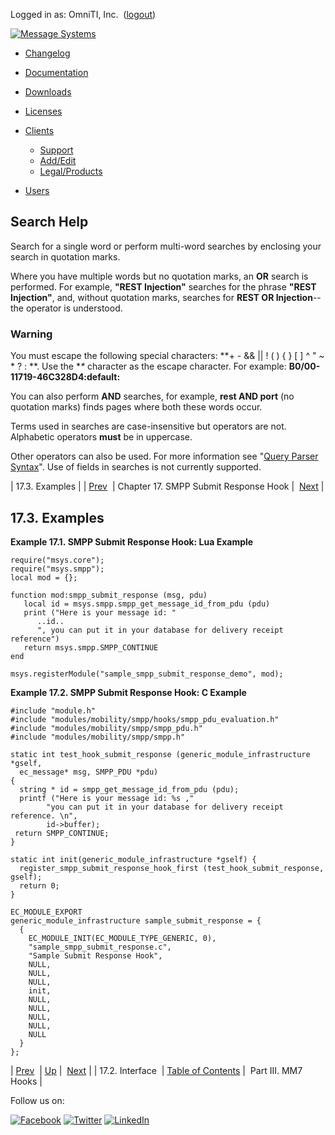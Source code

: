 Logged in as: OmniTI, Inc.  ([logout](https://support.messagesystems.com/logout.php))

[![Message Systems](https://support.messagesystems.com/images/ms-white205.png)](https://support.messagesystems.com/start.php) 

*   [Changelog](https://support.messagesystems.com/start.php?show=changelog)
*   [Documentation](https://support.messagesystems.com/docs/)
*   [Downloads](https://support.messagesystems.com/start.php)

*   [Licenses](https://support.messagesystems.com/license_summary.php)
*   <a href="">Clients</a>
    *   [Support](https://support.messagesystems.com/cs.php)
    *   [Add/Edit](https://support.messagesystems.com/edit_client.php)
    *   [Legal/Products](https://support.messagesystems.com/edit_products.php)
*   [Users](https://support.messagesystems.com/edit_customer.php)

## Search Help

Search for a single word or perform multi-word searches by enclosing your search in quotation marks.

Where you have multiple words but no quotation marks, an **OR** search is performed. For example, **"REST Injection"** searches for the phrase **"REST Injection"**, and, without quotation marks, searches for **REST OR Injection**--the operator is understood.

### Warning

You must escape the following special characters: **+ - && || ! ( ) { } [ ] ^ " ~ * ? : \**. Use the **\** character as the escape character. For example: **B0/00-11719-46C328D4\:default\:**

You can also perform **AND** searches, for example, **rest AND port** (no quotation marks) finds pages where both these words occur.

Terms used in searches are case-insensitive but operators are not. Alphabetic operators **must** be in uppercase.

Other operators can also be used. For more information see "[Query Parser Syntax](https://lucene.apache.org/core/old_versioned_docs/versions/3_0_0/queryparsersyntax.html)". Use of fields in searches is not currently supported.

| 17.3. Examples |
| [Prev](SMPPSubmitResponseHook.interface.php)  | Chapter 17. SMPP Submit Response Hook |  [Next](p.mm7.php) |

## 17.3. Examples

<a name="SMPP_Submit_Response_Hook.lua"></a>

**Example 17.1. SMPP Submit Response Hook: Lua Example**

```
require("msys.core");
require("msys.smpp");
local mod = {};

function mod:smpp_submit_response (msg, pdu)
   local id = msys.smpp.smpp_get_message_id_from_pdu (pdu)
   print ("Here is your message id: "
	  ..id..
	  ", you can put it in your database for delivery receipt reference")
   return msys.smpp.SMPP_CONTINUE
end

msys.registerModule("sample_smpp_submit_response_demo", mod);
```

<a name="SMPP_Submit_Response_Hook.c"></a>

**Example 17.2. SMPP Submit Response Hook: C Example**

```
#include "module.h"
#include "modules/mobility/smpp/hooks/smpp_pdu_evaluation.h"
#include "modules/mobility/smpp/smpp_pdu.h"
#include "modules/mobility/smpp/smpp.h"

static int test_hook_submit_response (generic_module_infrastructure *gself,
  ec_message* msg, SMPP_PDU *pdu)
{
  string * id = smpp_get_message_id_from_pdu (pdu);
  printf ("Here is your message id: %s ,"
        "you can put it in your database for delivery receipt reference. \n",
        id->buffer);
 return SMPP_CONTINUE;
}

static int init(generic_module_infrastructure *gself) {
  register_smpp_submit_response_hook_first (test_hook_submit_response, gself);
  return 0;
}

EC_MODULE_EXPORT
generic_module_infrastructure sample_submit_response = {
  {
    EC_MODULE_INIT(EC_MODULE_TYPE_GENERIC, 0),
    "sample_smpp_submit_response.c",
    "Sample Submit Response Hook",
    NULL,
    NULL,
    NULL,
    init,
    NULL,
    NULL,
    NULL,
    NULL,
    NULL
  }
};
```

| [Prev](SMPPSubmitResponseHook.interface.php)  | [Up](SMPPSubmitResponseHook.php) |  [Next](p.mm7.php) |
| 17.2. Interface  | [Table of Contents](index.php) |  Part III. MM7 Hooks |

Follow us on:

[![Facebook](https://support.messagesystems.com/images/icon-facebook.png)](http://www.facebook.com/messagesystems) [![Twitter](https://support.messagesystems.com/images/icon-twitter.png)](http://twitter.com/#!/MessageSystems) [![LinkedIn](https://support.messagesystems.com/images/icon-linkedin.png)](http://www.linkedin.com/company/message-systems)